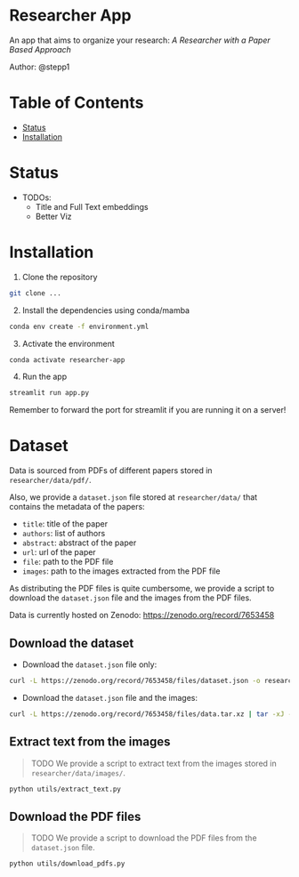 # Researcher App
An app that aims to organize your research: *A Researcher with a Paper Based Approach*


Author: @stepp1


# Table of Contents
- [Status](#status)
- [Installation](#installation)

# Status
- TODOs:
  - Title and Full Text embeddings
  - Better Viz

# Installation
1. Clone the repository
```bash
git clone ...
``` 

2. Install the dependencies using conda/mamba
```bash
conda env create -f environment.yml
```

3. Activate the environment
```bash
conda activate researcher-app
```

4. Run the app
```bash
streamlit run app.py
```

Remember to forward the port for streamlit if you are running it on a server!

# Dataset

Data is sourced from PDFs of different papers stored in `researcher/data/pdf/`.

Also, we provide a `dataset.json` file stored at `researcher/data/` that contains the metadata of the papers:
  - `title`: title of the paper
  - `authors`: list of authors
  - `abstract`: abstract of the paper
  - `url`: url of the paper
  - `file`: path to the PDF file
  - `images`: path to the images extracted from the PDF file

As distributing the PDF files is quite cumbersome, we provide a script to download the `dataset.json` file and the images from the PDF files.

Data is currently hosted on Zenodo: https://zenodo.org/record/7653458

## Download the dataset

- Download the `dataset.json` file only:
```bash
curl -L https://zenodo.org/record/7653458/files/dataset.json -o researcher/data/dataset.json
``` 

- Download the `dataset.json` file and the images:
```bash
curl -L https://zenodo.org/record/7653458/files/data.tar.xz | tar -xJ -C researcher/data/
```

## Extract text from the images
> TODO
We provide a script to extract text from the images stored in `researcher/data/images/`.

```bash
python utils/extract_text.py
```


## Download the PDF files

> TODO
We provide a script to download the PDF files from the `dataset.json` file.

```bash
python utils/download_pdfs.py
```


